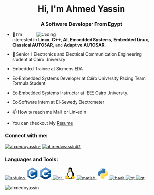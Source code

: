 <h1 align="center">Hi, I'm Ahmed Yassin</h1>
<h3 align="center">A Software Developer From Egypt</h3>
<img align="right" alt="Coding" width="400" src="https://user-images.githubusercontent.com/74038190/212749447-bfb7e725-6987-49d9-ae85-2015e3e7cc41.gif">

- 🔭 I’m interested in **Linux**, **C++**, **AI**, **Embedded Systems**, **Embedded Linux**, **Classical AUTOSAR**, and **Adaptive AUTOSAR**.

- 🌱 Senior II Electronics and Electrical Communication Engineering student at Cairo University

- Embedded Trainee at Siemens EDA
- Ex-Embedded Systems Developer at Cairo University Racing Team Formula Student.
- Ex-Embedded Systems Instructor at IEEE Cairo University.
- Ex-Software Intern at El-Sewedy Electrometer

- 📫 How to reach me [Mail](ahmedoyassin02@gmail.com), or [LinkedIn](https://www.linkedin.com/in/ahmedoyassin-/)
- You can checkout My  [Resume](https://drive.google.com/drive/u/3/folders/1BWvZqlvsNnRJ4vkFLaFnPTO583ITNspZ)


<h3 align="left">Connect with me:</h3>
<p align="left">
<a href="https://www.linkedin.com/in/ahmedoyassin-/" target="blank"><img align="center" src="https://raw.githubusercontent.com/rahuldkjain/github-profile-readme-generator/master/src/images/icons/Social/linked-in-alt.svg" alt="ahmedoyassin-" height="30" width="40" /></a>
<a href="https://www.hackerrank.com/profile/ahmedoyassin02" target="blank"><img align="center" src="https://raw.githubusercontent.com/rahuldkjain/github-profile-readme-generator/master/src/images/icons/Social/hackerrank.svg" alt="ahmedoyassin02" height="30" width="40" /></a>
</p>

<h3 align="left">Languages and Tools:</h3>
<p align="left"> <a href="https://www.arduino.cc/" target="_blank" rel="noreferrer"> <img src="https://cdn.worldvectorlogo.com/logos/arduino-1.svg" alt="arduino" width="40" height="40"/> </a> <a href="https://www.cprogramming.com/" target="_blank" rel="noreferrer"> <img src="https://raw.githubusercontent.com/devicons/devicon/master/icons/c/c-original.svg" alt="c" width="40" height="40"/> </a> <a href="https://www.w3schools.com/cpp/" target="_blank" rel="noreferrer"> <img src="https://raw.githubusercontent.com/devicons/devicon/master/icons/cplusplus/cplusplus-original.svg" alt="cplusplus" width="40" height="40"/> </a> <a href="https://git-scm.com/" target="_blank" rel="noreferrer"> <img src="https://www.vectorlogo.zone/logos/git-scm/git-scm-icon.svg" alt="git" width="40" height="40"/> </a> <a href="https://www.linux.org/" target="_blank" rel="noreferrer"> <img src="https://raw.githubusercontent.com/devicons/devicon/master/icons/linux/linux-original.svg" alt="linux" width="40" height="40"/> </a> <a href="https://www.mathworks.com/" target="_blank" rel="noreferrer"> <img src="https://upload.wikimedia.org/wikipedia/commons/2/21/Matlab_Logo.png" alt="matlab" width="40" height="40"/> </a> <a href="https://www.python.org" target="_blank" rel="noreferrer"> <img src="https://raw.githubusercontent.com/devicons/devicon/master/icons/python/python-original.svg" alt="python" width="40" height="40"/>  </a> <a href="https://www.gnu.org/software/bash/" target="_blank" rel="noreferrer"> <img src="https://bashlogo.com/img/symbol/svg/full_colored_dark.svg" alt="bash" width="40" height="40"/> </a>  <a href="https://www.yoctoproject.org/" target="_blank" rel="noreferrer"> <img src="https://upload.wikimedia.org/wikipedia/commons/0/00/Yocto_Project_logo.svg" alt="qt" width="80" height="40"/>  </a>  <a href="https://www.qt.io/" target="_blank" rel="noreferrer"> <img src="https://upload.wikimedia.org/wikipedia/commons/0/0b/Qt_logo_2016.svg" alt="qt" width="40" height="40"/> </a> </p>

<p><img align="center" src="https://github-readme-streak-stats.herokuapp.com/?user=ahmedoyassin&" alt="ahmedoyassin" /></p>
